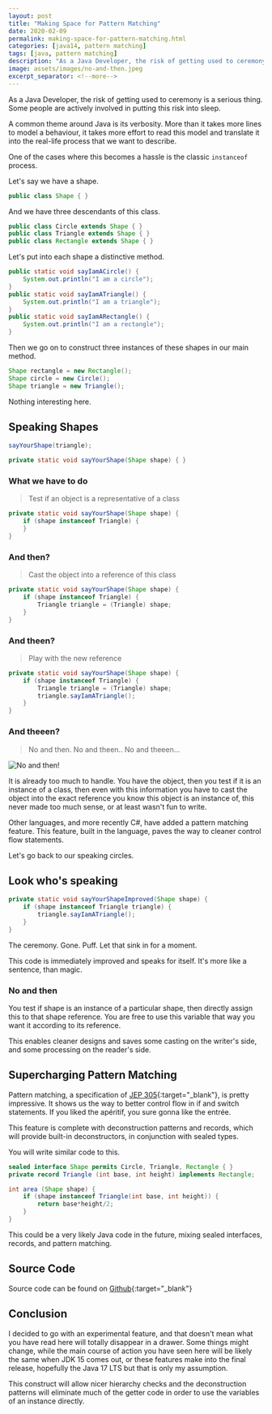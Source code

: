 ```yaml
---
layout: post
title: "Making Space for Pattern Matching"
date: 2020-02-09
permalink: making-space-for-pattern-matching.html
categories: [java14, pattern matching]
tags: [java, pattern matching]
description: "As a Java Developer, the risk of getting used to ceremony is a serious thing. Some people are actively involved in putting this risk into sleep"
image: assets/images/no-and-then.jpeg
excerpt_separator: <!--more-->
---
```


As a Java Developer, the risk of getting used to ceremony is a serious thing. Some people are actively involved in putting this risk into sleep.

<!--more-->

A common theme around Java is its verbosity. More than it takes more lines to model a behaviour, it takes more effort to read this model and translate it into the real-life process that we want to describe.

One of the cases where this becomes a hassle is the classic `instanceof` process.

Let's say we have a shape.

```java
public class Shape { }
```

And we have three descendants of this class.

```java
public class Circle extends Shape { }
public class Triangle extends Shape { }
public class Rectangle extends Shape { }
```

Let's put into each shape a distinctive method.

```java
public static void sayIamACircle() {
    System.out.println("I am a circle");
}
public static void sayIamATriangle() {
    System.out.println("I am a triangle");
}
public static void sayIamARectangle() {
    System.out.println("I am a rectangle");
}
```

Then we go on to construct three instances of these shapes in our main method.

```java
Shape rectangle = new Rectangle();
Shape circle = new Circle();
Shape triangle = new Triangle();
```

Nothing interesting here.

## Speaking Shapes

```java
sayYourShape(triangle);

private static void sayYourShape(Shape shape) { }
```

### What we have to do

> Test if an object is a representative of a class

```java
private static void sayYourShape(Shape shape) {
    if (shape instanceof Triangle) {
    }
}
```

### And then?

> Cast the object into a reference of this class

```java
private static void sayYourShape(Shape shape) {
    if (shape instanceof Triangle) {
        Triangle triangle = (Triangle) shape;
    }
}
```

### And theen?

> Play with the new reference

```java
private static void sayYourShape(Shape shape) {
    if (shape instanceof Triangle) {
        Triangle triangle = (Triangle) shape;
        triangle.sayIamATriangle();
    }
}
```

### And theeen?

> No and then. No and theen.. No and theeen...

![No and then!](https://media.giphy.com/media/bzaEWi1Z1xzby/giphy.gif)

It is already too much to handle. You have the object, then you test if it is an instance of a class, then even with this information you have to cast the object into the exact reference you know this object is an instance of, this never made too much sense, or at least wasn't fun to write.

Other languages, and more recently C#, have added a pattern matching feature. This feature, built in the language, paves the way to cleaner control flow statements.

Let's go back to our speaking circles.

## Look who's speaking

```java
private static void sayYourShapeImproved(Shape shape) {
    if (shape instanceof Triangle triangle) {
        triangle.sayIamATriangle();
    }
}
```

The ceremony. Gone. Puff. Let that sink in for a moment.

This code is immediately improved and speaks for itself. It's more like a sentence, than magic.

### No and then

You test if shape is an instance of a particular shape, then directly assign this to that shape reference. You are free to use this variable that way you want it according to its reference.

This enables cleaner designs and saves some casting on the writer's side, and some processing on the reader's side.

## Supercharging Pattern Matching

Pattern matching, a specification of [JEP 305](http://openjdk.java.net/jeps/305){:target="_blank"}, is pretty impressive. It shows us the way to better control flow in if and switch statements. If you liked the apéritif, you sure gonna like the entrée.

This feature is complete with deconstruction patterns and records, which will provide built-in deconstructors, in conjunction with sealed types.

You will write similar code to this.

```java
sealed interface Shape permits Circle, Triangle, Rectangle { }
private record Triangle (int base, int height) implements Rectangle;

int area (Shape shape) {
    if (shape instanceof Triangle(int base, int height)) {
        return base*height/2;
    }
}
```

This could be a very likely Java code in the future, mixing sealed interfaces, records, and pattern matching.

## Source Code

Source code can be found on [Github](https://github.com/albihasani94/java9-plus/tree/master/src/main/java/com/jdk/java14/patternmatching){:target="_blank"}

## Conclusion

I decided to go with an experimental feature, and that doesn't mean what you have read here will totally disappear in a drawer. Some things might change, while the main course of action you have seen here will be likely the same when JDK 15 comes out, or these features make into the final release, hopefully the Java 17 LTS but that is only my assumption.

This construct will allow nicer hierarchy checks and the deconstruction patterns will eliminate much of the getter code in order to use the variables of an instance directly.
